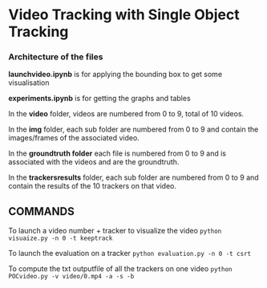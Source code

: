 # Video Tracking with Single Object Tracking

### Architecture of the files

**launchvideo.ipynb** is for applying the bounding box to get some visualisation

**experiments.ipynb** is for getting the graphs and tables

In the **video** folder, videos are numbered from 0 to 9, total of 10 videos.

In the **img** folder, each sub folder are numbered from 0 to 9 and contain the images/frames of the associated video.

In the **groundtruth folder** each file is numbered from 0 to 9 and is associated with the videos and are the groundtruth.

In the **trackersresults** folder,  each sub folder are numbered from 0 to 9 and contain the results of the 10 trackers on that video.

## COMMANDS

To launch a video number + tracker to visualize the video
``` python visuaize.py -n 0 -t keeptrack ```

To launch the evaluation on a tracker
``` python evaluation.py -n 0 -t csrt ```

To compute the txt outputfile of all the trackers on one video
``` python POCvideo.py -v video/0.mp4 -a -s -b ```



